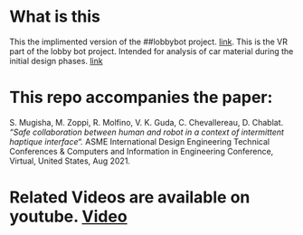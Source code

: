 # What is this
This the implimented version of the ##lobbybot project. [link](https://www.lobbybot.fr/).
This is the VR part of the lobby bot project. Intended for analysis of car material during the initial design phases. [link](https://www.lobbybot.fr/)
# This repo accompanies the paper: 
S. Mugisha, M. Zoppi, R. Molfino, V. K. Guda, C. Chevallereau, D. Chablat. <i>“Safe collaboration between human and robot in a context of intermittent haptique interface“. </i>
ASME International Design Engineering Technical Conferences & Computers and Information in Engineering Conference, Virtual, United States, Aug 2021.
# Related Videos are available on youtube. [Video](https://www.youtube.com/watch?v=wz0dJjk4-qk)

